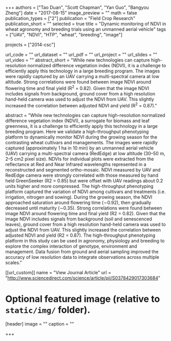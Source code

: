 +++
authors = ["Tao Duan", "Scott Chapman", "Yan Guo", "Bangyou Zheng"]
date = "2017-08-15"
image_preview = ""
math = false
publication_types = ["2"]
publication = "Field Crop Research"
publication_short = ""
selected = true
title = "Dynamic monitoring of NDVI in wheat agronomy and breeding trials using an unmanned aerial vehicle"
tags = ["UAV", "NDVI", "HTP", "wheat", "breeding", "image"]

projects = ["2014-csc"]

url_code = ""
url_dataset = ""
url_pdf = ""
url_project = ""
url_slides = ""
url_video = ""
abstract_short = "While new technologies can capture high-resolution normalized difference vegetation index (NDVI), it is a challenge to efficiently apply this technology in a large breeding program. The images were rapidly captured by an UAV carrying a multi-spectral camera at low altitude. Strong correlations were found between image NDVI around flowering time and final yield (R<sup>2</sup> = 0.82). Given that the image NDVI includes signals from background, ground cover from a high resolution hand-held camera was used to adjust the NDVI from UAV. This slightly increased the correlation between adjusted NDVI and yield (R<sup>2</sup> = 0.87)."

abstract = "While new technologies can capture high-resolution normalized difference vegetation index (NDVI), a surrogate for biomass and leaf greenness, it is a challenge to efficiently apply this technology in a large breeding program. Here we validate a high-throughput phenotyping platform to dynamically monitor NDVI during the growing season for the contrasting wheat cultivars and managements. The images were rapidly captured (approximately 1 ha in 10 min) by an unmanned aerial vehicle (UAV) carrying a multi-spectral camera (RedEdge) at low altitude (30–50 m, 2–5 cm2 pixel size). NDVIs for individual plots were extracted from the reflectance at Red and Near Infrared wavelengths represented in a reconstructed and segmented ortho-mosaic. NDVI measured by UAV and RedEdge camera were strongly correlated with those measured by hand held GreenSeeker (R2 = 0.85) but were offset with UAV readings about 0.2 units higher and more compressed. The high-throughput phenotyping platform captured the variation of NDVI among cultivars and treatments (i.e. irrigation, nitrogen and sowing). During the growing season, the NDVI approached saturation around flowering time (∼0.92), then gradually decreased until maturity (∼0.35). Strong correlations were found between image NDVI around flowering time and final yield (R2 = 0.82). Given that the image NDVI includes signals from background (soil and senescenced leaves), ground cover from a high resolution hand-held camera was used to adjust the NDVI from UAV. This slightly increased the correlation between adjusted NDVI and yield (R2 = 0.87). The high-throughput phenotyping platform in this study can be used in agronomy, physiology and breeding to explore the complex interaction of genotype, environment and management. Data fusion from ground and aerial sampling improved the accuracy of low resolution data to integrate observations across multiple scales."



[[url_custom]]
name = "View Journal Article"
url = "http://www.sciencedirect.com/science/article/pii/S0378429017303684"

# Optional featured image (relative to `static/img/` folder).
[header]
image = ""
caption = ""

+++
